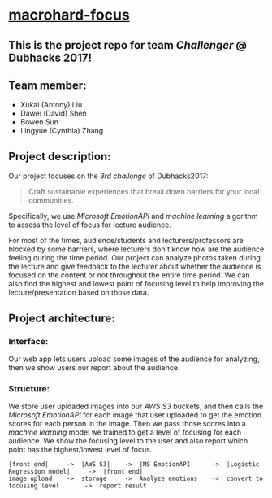 # [macrohard-focus](http://macrohard-focus.org)

## This is the project repo for team *Challenger* @ Dubhacks 2017!

## Team member:
* Xukai (Antony) Liu
* Dawei (David) Shen
* Bowen Sun
* Lingyue (Cynthia) Zhang

## Project description:
Our project focuses on the *3rd challenge* of Dubhacks2017:
> Craft sustainable experiences 
> that break down barriers for 
> your local communities.

Specifically, we use *Microsoft EmotionAPI* and *machine learning* algorithm
to assess the level of focus for lecture audience. 

For most of the times, audience/students and lecturers/professors are blocked by some 
barriers, where lecturers don't know how are the audience feeling during the time period.
Our project can analyze photos taken during the lecture and give feedback to the lecturer about
whether the audience is focused on the content or not throughout the entire time period.
We can also find the highest and lowest point of focusing level to help improving the 
lecture/presentation based on those data.

## Project architecture:
### Interface:
Our web app lets users upload some images of the audience for analyzing, then we show users 
our report about the audience.

### Structure:
We store user uploaded images into our *AWS S3* buckets, and then calls the *Microsoft EmotionAPI* 
for each image that user uploaded to get the emotion scores for each person in the image. Then we pass
those scores into a *machine learning* model we trained to get a level of focusing for each audience.
We show the focusing level to the user and also report which point has the highest/lowest level of focus.

```
|front end|     ->  |AWS S3|    ->  |MS EmotionAPI|     ->  |Logistic Regression model|     ->  |front end|
image upload    ->  storage     ->  Analyze emotions    ->  convert to focusing level       ->  report result
```

